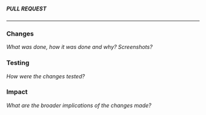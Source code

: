 <!-- Make sure you've read README.md and CONTRIBUTING.md -->

<!-- Make sure the pull request title reflects it's corresponding issue: 

  "Issue #NN, Copied issue title"

-->

##### **PULL REQUEST**
---

### Changes
_What was done, how it was done and why? Screenshots?_

### Testing
_How were the changes tested?_

### Impact
_What are the broader implications of the changes made?_
